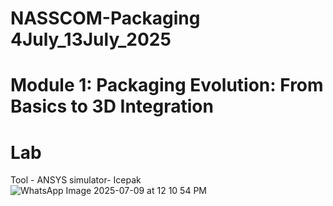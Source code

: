 # NASSCOM-Packaging 4July_13July_2025

# Module 1: Packaging Evolution: From Basics to 3D Integration

# Lab
Tool - ANSYS 
simulator- Icepak
![WhatsApp Image 2025-07-09 at 12 10 54 PM](https://github.com/user-attachments/assets/e442719a-1b96-45a1-b29a-8bfb4661afcc)

